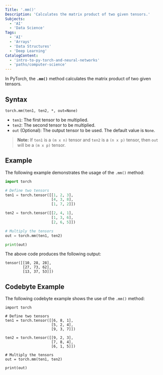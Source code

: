 ```yaml
---
Title: '.mm()'
Description: 'Calculates the matrix product of two given tensors.'
Subjects:
  - 'AI'
  - 'Data Science'
Tags:
  - 'AI'
  - 'Arrays'
  - 'Data Structures'
  - 'Deep Learning'
CatalogContent:
  - 'intro-to-py-torch-and-neural-networks'
  - 'paths/computer-science'
---
```


In PyTorch, the **`.mm()`** method calculates the matrix product of two given tensors.

## Syntax

```pseudo
torch.mm(ten1, ten2, *, out=None)
```

- `ten1`: The first tensor to be multiplied.
- `ten2`: The second tensor to be multiplied.
- `out` (Optional): The output tensor to be used. The default value is `None`.

> **Note:** If `ten1` is a `(m x n)` tensor and `ten2` is a `(n x p)` tensor, then `out` will be a `(m x p)` tensor.

## Example

The following example demonstrates the usage of the `.mm()` method:

```py
import torch

# Define two tensors
ten1 = torch.tensor([[1, 2, 3],
                     [4, 3, 8],
                     [1, 7, 2]])

ten2 = torch.tensor([[2, 4, 1],
                     [1, 3, 6],
                     [2, 6, 5]])

# Multiply the tensors
out = torch.mm(ten1, ten2)

print(out)
```

The above code produces the following output:

```shell
tensor([[10, 28, 28],
        [27, 73, 62],
        [13, 37, 53]])
```

## Codebyte Example

The following codebyte example shows the use of the `.mm()` method:

```codebyte/python
import torch

# Define two tensors
ten1 = torch.tensor([[6, 8, 1],
                     [5, 2, 4],
                     [9, 3, 7]])

ten2 = torch.tensor([[9, 2, 3],
                     [7, 8, 4],
                     [6, 1, 5]])

# Multiply the tensors
out = torch.mm(ten1, ten2)

print(out)
```
